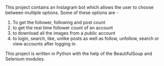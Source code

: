 This project contains an Instagram bot which allows the user to choose between multiple options. 
Some of these options are - 
1. To get the follower, following and post count 
2. to get the real time follower count of an account
3. to download all the images from a public account
4. to login, search, like, unlike posts as well as follow, unfollow, search or view accounts after logging in. 

This project is written in Python with the help of the BeautifulSoup and Selenium modules. 
